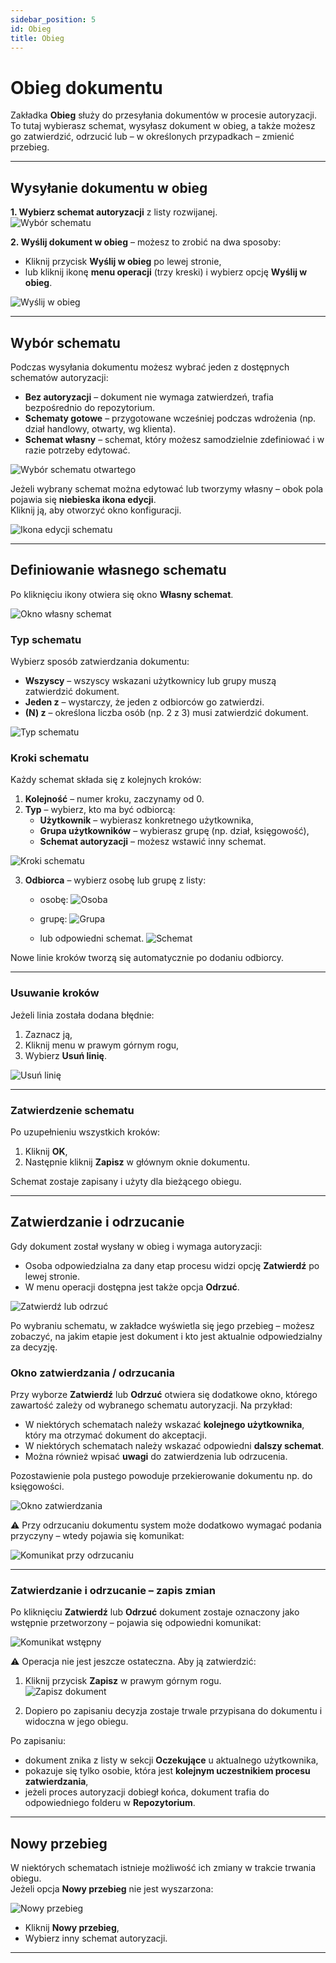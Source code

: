 ```yaml
---
sidebar_position: 5
id: Obieg
title: Obieg
---
```


# Obieg dokumentu  

Zakładka **Obieg** służy do przesyłania dokumentów w procesie autoryzacji.  
To tutaj wybierasz schemat, wysyłasz dokument w obieg, a także możesz go zatwierdzić, odrzucić lub – w określonych przypadkach – zmienić przebieg.  

---

## Wysyłanie dokumentu w obieg  

**1. Wybierz schemat autoryzacji** z listy rozwijanej.  
   ![Wybór schematu](/img/obieg1.png)  

**2. Wyślij dokument w obieg** – możesz to zrobić na dwa sposoby:  
   - Kliknij przycisk **Wyślij w obieg** po lewej stronie,  
   - lub kliknij ikonę **menu operacji** (trzy kreski) i wybierz opcję **Wyślij w obieg**.  

   ![Wyślij w obieg](/img/obieg.png)  

---

## Wybór schematu  

Podczas wysyłania dokumentu możesz wybrać jeden z dostępnych schematów autoryzacji:  

- **Bez autoryzacji** – dokument nie wymaga zatwierdzeń, trafia bezpośrednio do repozytorium.  
- **Schematy gotowe** – przygotowane wcześniej podczas wdrożenia (np. dział handlowy, otwarty, wg klienta).  
- **Schemat własny** – schemat, który możesz samodzielnie zdefiniować i w razie potrzeby edytować.  

![Wybór schematu otwartego](/img/przyklad13.png)

Jeżeli wybrany schemat można edytować lub tworzymy własny – obok pola pojawia się **niebieska ikona edycji**.  
Kliknij ją, aby otworzyć okno konfiguracji.  

![Ikona edycji schematu](/img/obieg8.png)  

---

## Definiowanie własnego schematu  

Po kliknięciu ikony otwiera się okno **Własny schemat**.  

![Okno własny schemat](/img/obieg9.png)  

### Typ schematu  

Wybierz sposób zatwierdzania dokumentu:  
- **Wszyscy** – wszyscy wskazani użytkownicy lub grupy muszą zatwierdzić dokument.  
- **Jeden z** – wystarczy, że jeden z odbiorców go zatwierdzi.  
- **(N) z** – określona liczba osób (np. 2 z 3) musi zatwierdzić dokument.  

![Typ schematu](/img/obieg10.png)  

### Kroki schematu  

Każdy schemat składa się z kolejnych kroków:  

1. **Kolejność** – numer kroku, zaczynamy od 0.  
2. **Typ** – wybierz, kto ma być odbiorcą:  
   - **Użytkownik** – wybierasz konkretnego użytkownika,  
   - **Grupa użytkowników** – wybierasz grupę (np. dział, księgowość),  
   - **Schemat autoryzacji** – możesz wstawić inny schemat.

![Kroki schematu](/img/obieg11.png)  

3. **Odbiorca** – wybierz osobę lub grupę z listy:
   - osobę:
![Osoba](/img/obieg12.png)  

   - grupę:
  ![Grupa](/img/obieg13.png)  

   - lub odpowiedni schemat.
![Schemat](/img/obieg15.png)  

Nowe linie kroków tworzą się automatycznie po dodaniu odbiorcy.  

---

### Usuwanie kroków  

Jeżeli linia została dodana błędnie:  
1. Zaznacz ją,  
2. Kliknij menu w prawym górnym rogu,  
3. Wybierz **Usuń linię**.  

![Usuń linię](/img/obieg14.png)  

---

### Zatwierdzenie schematu  

Po uzupełnieniu wszystkich kroków:  
1. Kliknij **OK**,  
2. Następnie kliknij **Zapisz** w głównym oknie dokumentu.  

Schemat zostaje zapisany i użyty dla bieżącego obiegu. 

---

## Zatwierdzanie i odrzucanie  

Gdy dokument został wysłany w obieg i wymaga autoryzacji:  
- Osoba odpowiedzialna za dany etap procesu widzi opcję **Zatwierdź** po lewej stronie.  
- W menu operacji dostępna jest także opcja **Odrzuć**.  

![Zatwierdź lub odrzuć](/img/obieg2.png)  

Po wybraniu schematu, w zakładce wyświetla się jego przebieg – możesz zobaczyć, na jakim etapie jest dokument i kto jest aktualnie odpowiedzialny za decyzję.  

### Okno zatwierdzania / odrzucania  

Przy wyborze **Zatwierdź** lub **Odrzuć** otwiera się dodatkowe okno, którego zawartość zależy od wybranego schematu autoryzacji. Na przykład:

- W niektórych schematach należy wskazać **kolejnego użytkownika**, który ma otrzymać dokument do akceptacji.
- W niektórych schematach należy wskazać odpowiedni **dalszy schemat**.
- Można również wpisać **uwagi** do zatwierdzenia lub odrzucenia.

Pozostawienie pola pustego powoduje przekierowanie dokumentu np. do księgowości.  

![Okno zatwierdzania](/img/obieg4.png)  

⚠️ Przy odrzucaniu dokumentu system może dodatkowo wymagać podania przyczyny – wtedy pojawia się komunikat:  

![Komunikat przy odrzucaniu](/img/obieg7.png)  



---

### Zatwierdzanie i odrzucanie – zapis zmian  

Po kliknięciu **Zatwierdź** lub **Odrzuć** dokument zostaje oznaczony jako wstępnie przetworzony – pojawia się odpowiedni komunikat:  

![Komunikat wstępny](/img/obieg5.png)  

⚠️ Operacja nie jest jeszcze ostateczna. Aby ją zatwierdzić:  

1. Kliknij przycisk **Zapisz** w prawym górnym rogu.  
   ![Zapisz dokument](/img/obieg6.png)  

2. Dopiero po zapisaniu decyzja zostaje trwale przypisana do dokumentu i widoczna w jego obiegu.

Po zapisaniu:  
- dokument znika z listy w sekcji **Oczekujące** u aktualnego użytkownika,  
- pokazuje się tylko osobie, która jest **kolejnym uczestnikiem procesu zatwierdzania**,  
- jeżeli proces autoryzacji dobiegł końca, dokument trafia do odpowiedniego folderu w **Repozytorium**.  

---

## Nowy przebieg  

W niektórych schematach istnieje możliwość ich zmiany w trakcie trwania obiegu.  
Jeżeli opcja **Nowy przebieg** nie jest wyszarzona:  

![Nowy przebieg](/img/obieg3.png) 

- Kliknij **Nowy przebieg**,  
- Wybierz inny schemat autoryzacji.

---

